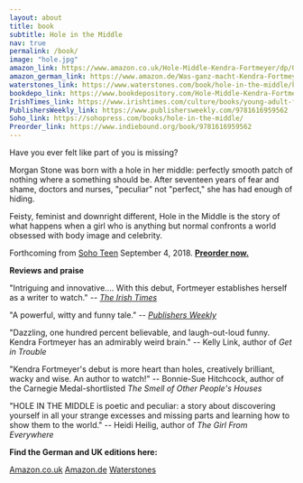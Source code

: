 ```yaml
---
layout: about
title: book
subtitle: Hole in the Middle
nav: true
permalink: /book/
image: "hole.jpg"
amazon_link: https://www.amazon.co.uk/Hole-Middle-Kendra-Fortmeyer/dp/0349002754
amazon_german_link: https://www.amazon.de/Was-ganz-macht-Kendra-Fortmeyer/dp/3789108456
waterstones_link: https://www.waterstones.com/book/hole-in-the-middle/kendra-fortmeyer/9780349002750
bookdepo_link: https://www.bookdepository.com/Hole-Middle-Kendra-Fortmeyer/9780349002750
IrishTimes_link: https://www.irishtimes.com/culture/books/young-adult-fiction-round-up-broken-lives-and-the-missing-pieces-1.3167578
PublishersWeekly_link: https://www.publishersweekly.com/9781616959562
Soho_link: https://sohopress.com/books/hole-in-the-middle/
Preorder_link: https://www.indiebound.org/book/9781616959562
---
```

Have you ever felt like part of you is missing?

Morgan Stone was born with a hole in her middle: perfectly smooth patch of nothing where a something should be. After seventeen years of fear and shame, doctors and nurses, "peculiar" not "perfect," she has had enough of hiding. 

Feisty, feminist and downright different, Hole in the Middle is the story of what happens when a girl who is anything but normal confronts a world obsessed with body image and celebrity.

Forthcoming from [Soho Teen]({{page.Soho_link}}) September 4, 2018. **[Preorder now.]({{page.Preorder_link}})**

**Reviews and praise**

"Intriguing and innovative.... With this debut, Fortmeyer establishes herself as a writer to watch." -- *[The Irish Times]({{page.IrishTimes_link}})*

"A powerful, witty and funny tale." -- *[Publishers Weekly]({{page.PublishersWeekly_link}})*

"Dazzling, one hundred percent believable, and laugh-out-loud funny. Kendra Fortmeyer has an admirably weird brain." -- Kelly Link, author of *Get in Trouble*

"Kendra Fortmeyer's debut is more heart than holes, creatively brilliant, wacky and wise. An author to watch!" -- Bonnie-Sue Hitchcock, author of the Carnegie Medal-shortlisted *The Smell of Other People's Houses*

"HOLE IN THE MIDDLE is poetic and peculiar: a story about discovering yourself in all your strange excesses and missing parts and learning how to show them to the world." -- Heidi Heilig, author of *The Girl From Everywhere*

**Find the German and UK editions here:**

[Amazon.co.uk]({{page.amazon_link}})
[Amazon.de]({{page.amazon_german_link}})
[Waterstones]({{page.waterstones_link}})

